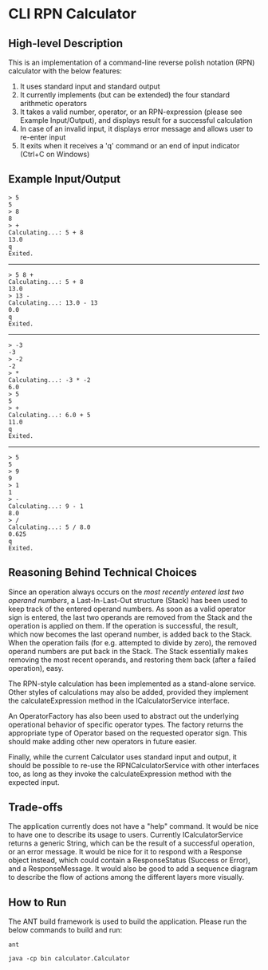 CLI RPN Calculator
==================

High-level Description
--------------------

This is an implementation of a command-line reverse polish notation (RPN) calculator with the below features:

1. It uses standard input and standard output
2. It currently implements (but can be extended) the four standard arithmetic operators
3. It takes a valid number, operator, or an RPN-expression (please see Example Input/Output), and displays result for a successful calculation
4. In case of an invalid input, it displays error message and allows user to re-enter input
5. It exits when it receives a 'q' command or an end of input indicator (Ctrl+C on Windows)

Example Input/Output
--------------------

    > 5 
    5
    > 8
    8
    > +
    Calculating...: 5 + 8
	13.0
	q
	Exited.
---

    > 5 8 +
    Calculating...: 5 + 8
    13.0
    > 13 -
    Calculating...: 13.0 - 13
    0.0
	q
	Exited.

---

    > -3
    -3
    > -2
    -2
    > *
    Calculating...: -3 * -2
    6.0
    > 5
    5
    > +
    Calculating...: 6.0 + 5
    11.0
	q
	Exited.

---

    > 5
    5
    > 9
    9
    > 1
    1
    > -
    Calculating...: 9 - 1
    8.0
    > /
    Calculating...: 5 / 8.0
    0.625
	q
	Exited.

Reasoning Behind Technical Choices
--------------------
Since an operation always occurs on the *most recently entered last two operand numbers*, a Last-In-Last-Out structure (Stack) has been used to keep track of the entered operand numbers.
As soon as a valid operator sign is entered, the last two operands are removed from the Stack and the operation is applied on them. If the operation is successful, the result, which now becomes the last operand number, is added back to the Stack.
When the operation fails (for e.g. attempted to divide by zero), the removed operand numbers are put back in the Stack. The Stack essentially makes removing the most recent operands, and restoring them back (after a failed operation), easy.   

The RPN-style calculation  has been implemented as a stand-alone service. Other styles of calculations may also be added, provided they implement the calculateExpression method in the ICalculatorService interface.

An OperatorFactory has also been used to abstract out the underlying operational behavior of specific operator types. The factory returns  the  appropriate type of Operator based on the requested operator sign. This should make adding other new operators in future easier.

Finally, while the current Calculator uses standard input and output, it should be possible to re-use the RPNCalculatorService with other interfaces too, as long as they invoke the calculateExpression method with the expected input.

Trade-offs
--------------------
The application currently does not have a "help" command. It would be nice to have one to describe its usage to users.
Currently ICalculatorService returns a generic String, which can be the result of a successful operation, or an error message. It would be nice for it to respond with a Response object instead, which could contain a ResponseStatus (Success or Error), and a ResponseMessage.
It would also be good to add a sequence diagram to describe the flow of actions among the different layers more visually.

How to Run
--------------------
The ANT build framework is used to build the application.
Please run the below commands to build and run:

	ant

	java -cp bin calculator.Calculator

 